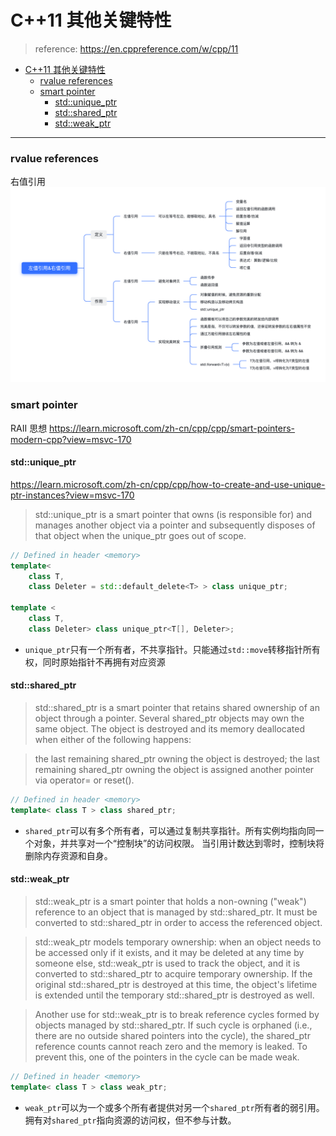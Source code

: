 # C++11 其他关键特性
> reference: https://en.cppreference.com/w/cpp/11
- [C++11 其他关键特性](#c11-其他关键特性)
    - [rvalue references](#rvalue-references)
    - [smart pointer](#smart-pointer)
      - [std::unique\_ptr](#stdunique_ptr)
      - [std::shared\_ptr](#stdshared_ptr)
      - [std::weak\_ptr](#stdweak_ptr)
---

### rvalue references
右值引用
<img src='/c++11/img/左值引用&右值引用.png'>

### smart pointer
RAII 思想
https://learn.microsoft.com/zh-cn/cpp/cpp/smart-pointers-modern-cpp?view=msvc-170

#### std::unique_ptr
https://learn.microsoft.com/zh-cn/cpp/cpp/how-to-create-and-use-unique-ptr-instances?view=msvc-170
> std::unique_ptr is a smart pointer that owns (is responsible for) and manages another object via a pointer and subsequently disposes of that object when the unique_ptr goes out of scope.

```C++
// Defined in header <memory>
template<
    class T,
    class Deleter = std::default_delete<T> > class unique_ptr;

template <
    class T,
    class Deleter> class unique_ptr<T[], Deleter>;
```

- `unique_ptr`只有一个所有者，不共享指针。只能通过`std::move`转移指针所有权，同时原始指针不再拥有对应资源

#### std::shared_ptr
> std::shared_ptr is a smart pointer that retains shared ownership of an object through a pointer. Several shared_ptr objects may own the same object. The object is destroyed and its memory deallocated when either of the following happens:

> the last remaining shared_ptr owning the object is destroyed;
> the last remaining shared_ptr owning the object is assigned another pointer via operator= or reset().


```C++
// Defined in header <memory>
template< class T > class shared_ptr;
```

- `shared_ptr`可以有多个所有者，可以通过复制共享指针。所有实例均指向同一个对象，并共享对一个“控制块”的访问权限。 当引用计数达到零时，控制块将删除内存资源和自身。

#### std::weak_ptr
> std::weak_ptr is a smart pointer that holds a non-owning ("weak") reference to an object that is managed by std::shared_ptr. It must be converted to std::shared_ptr in order to access the referenced object.

> std::weak_ptr models temporary ownership: when an object needs to be accessed only if it exists, and it may be deleted at any time by someone else, std::weak_ptr is used to track the object, and it is converted to std::shared_ptr to acquire temporary ownership. If the original std::shared_ptr is destroyed at this time, the object's lifetime is extended until the temporary std::shared_ptr is destroyed as well.

> Another use for std::weak_ptr is to break reference cycles formed by objects managed by std::shared_ptr. If such cycle is orphaned (i.e., there are no outside shared pointers into the cycle), the shared_ptr reference counts cannot reach zero and the memory is leaked. To prevent this, one of the pointers in the cycle can be made weak.

```C++
// Defined in header <memory>
template< class T > class weak_ptr;
```

- `weak_ptr`可以为一个或多个所有者提供对另一个`shared_ptr`所有者的弱引用。拥有对`shared_ptr`指向资源的访问权，但不参与计数。